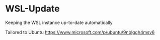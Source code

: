 # WSL-Update
Keeping the WSL instance up-to-date automatically

Tailored to Ubuntu https://www.microsoft.com/p/ubuntu/9nblggh4msv6
